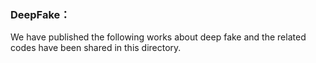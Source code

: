 ### DeepFake：

We have published the following works about deep fake and the related codes have been shared in this directory.

